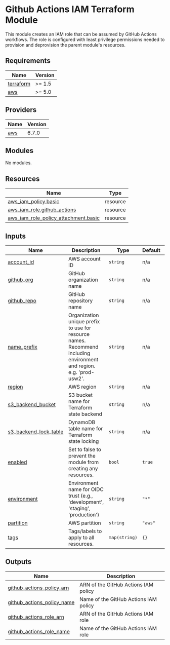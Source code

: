 # Github Actions IAM Terraform Module

This module creates an IAM role that can be assumed by GitHub Actions workflows. 
The role is configured with least privilege permissions needed to provision
and deprovision the parent module's resources.

<!-- BEGIN_TF_DOCS -->
## Requirements

| Name | Version |
|------|---------|
| <a name="requirement_terraform"></a> [terraform](#requirement\_terraform) | >= 1.5 |
| <a name="requirement_aws"></a> [aws](#requirement\_aws) | >= 5.0 |

## Providers

| Name | Version |
|------|---------|
| <a name="provider_aws"></a> [aws](#provider\_aws) | 6.7.0 |

## Modules

No modules.

## Resources

| Name | Type |
|------|------|
| [aws_iam_policy.basic](https://registry.terraform.io/providers/hashicorp/aws/latest/docs/resources/iam_policy) | resource |
| [aws_iam_role.github_actions](https://registry.terraform.io/providers/hashicorp/aws/latest/docs/resources/iam_role) | resource |
| [aws_iam_role_policy_attachment.basic](https://registry.terraform.io/providers/hashicorp/aws/latest/docs/resources/iam_role_policy_attachment) | resource |

## Inputs

| Name | Description | Type | Default | Required |
|------|-------------|------|---------|:--------:|
| <a name="input_account_id"></a> [account\_id](#input\_account\_id) | AWS account ID | `string` | n/a | yes |
| <a name="input_github_org"></a> [github\_org](#input\_github\_org) | GitHub organization name | `string` | n/a | yes |
| <a name="input_github_repo"></a> [github\_repo](#input\_github\_repo) | GitHub repository name | `string` | n/a | yes |
| <a name="input_name_prefix"></a> [name\_prefix](#input\_name\_prefix) | Organization unique prefix to use for resource names. Recommend including environment and region. e.g. 'prod-usw2'. | `string` | n/a | yes |
| <a name="input_region"></a> [region](#input\_region) | AWS region | `string` | n/a | yes |
| <a name="input_s3_backend_bucket"></a> [s3\_backend\_bucket](#input\_s3\_backend\_bucket) | S3 bucket name for Terraform state backend | `string` | n/a | yes |
| <a name="input_s3_backend_lock_table"></a> [s3\_backend\_lock\_table](#input\_s3\_backend\_lock\_table) | DynamoDB table name for Terraform state locking | `string` | n/a | yes |
| <a name="input_enabled"></a> [enabled](#input\_enabled) | Set to false to prevent the module from creating any resources. | `bool` | `true` | no |
| <a name="input_environment"></a> [environment](#input\_environment) | Environment name for OIDC trust (e.g., 'development', 'staging', 'production') | `string` | `"*"` | no |
| <a name="input_partition"></a> [partition](#input\_partition) | AWS partition | `string` | `"aws"` | no |
| <a name="input_tags"></a> [tags](#input\_tags) | Tags/labels to apply to all resources. | `map(string)` | `{}` | no |

## Outputs

| Name | Description |
|------|-------------|
| <a name="output_github_actions_policy_arn"></a> [github\_actions\_policy\_arn](#output\_github\_actions\_policy\_arn) | ARN of the GitHub Actions IAM policy |
| <a name="output_github_actions_policy_name"></a> [github\_actions\_policy\_name](#output\_github\_actions\_policy\_name) | Name of the GitHub Actions IAM policy |
| <a name="output_github_actions_role_arn"></a> [github\_actions\_role\_arn](#output\_github\_actions\_role\_arn) | ARN of the GitHub Actions IAM role |
| <a name="output_github_actions_role_name"></a> [github\_actions\_role\_name](#output\_github\_actions\_role\_name) | Name of the GitHub Actions IAM role |
<!-- END_TF_DOCS -->    